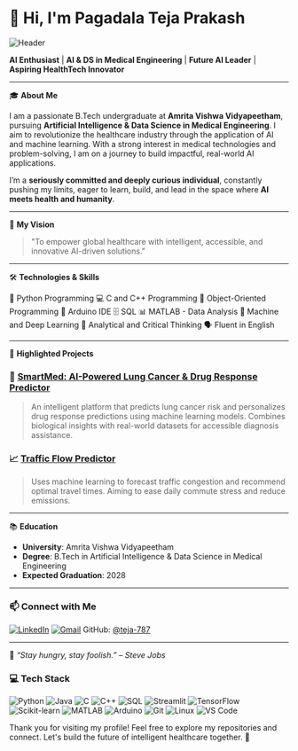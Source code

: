 # 👋 Hi, I'm **Pagadala Teja Prakash**
![Header](https://capsule-render.vercel.app/api?type=waving&color=gradient&height=200&section=header&text=Pagadala%20Teja%20Prakash%20🚀&fontSize=35&fontAlign=center&desc=AI%20in%20Medical%20Engineering%20%7C%20ML%20Researcher%20%7C%20Future%20Innovator&descAlign=center)

**AI Enthusiast** | **AI & DS in Medical Engineering** | **Future AI Leader** | **Aspiring HealthTech Innovator**

---

🎓 **About Me**

I am a passionate B.Tech undergraduate at **Amrita Vishwa Vidyapeetham**, pursuing **Artificial Intelligence & Data Science in Medical Engineering**. I aim to revolutionize the healthcare industry through the application of AI and machine learning. With a strong interest in medical technologies and problem-solving, I am on a journey to build impactful, real-world AI applications.

I’m a **seriously committed and deeply curious individual**, constantly pushing my limits, eager to learn, build, and lead in the space where **AI meets health and humanity**.

---

🚀 **My Vision**

> "To empower global healthcare with intelligent, accessible, and innovative AI-driven solutions."

---

🛠️ **Technologies & Skills**

🐍 Python Programming
💻 C and C++ Programming
🔹 Object-Oriented Programming
🔌 Arduino IDE
🗄️ SQL
📊 MATLAB - Data Analysis
🤖 Machine and Deep Learning
🧠 Analytical and Critical Thinking
🗣️ Fluent in English

---

📂 **Highlighted Projects**

### 🔬 [SmartMed: AI-Powered Lung Cancer & Drug Response Predictor](https://github.com/teja-787/SmartMed-AI)

> An intelligent platform that predicts lung cancer risk and personalizes drug response predictions using machine learning models. Combines biological insights with real-world datasets for accessible diagnosis assistance.

###

### 📈 [Traffic Flow Predictor](https://github.com/teja-787/traffic-flow-prediction)

> Uses machine learning to forecast traffic congestion and recommend optimal travel times. Aiming to ease daily commute stress and reduce emissions.

---

📚 **Education**

- **University**: Amrita Vishwa Vidyapeetham
- **Degree**: B.Tech in Artificial Intelligence & Data Science in Medical Engineering
- **Expected Graduation**: 2028

---
### 📫 Connect with Me

[![LinkedIn](https://img.shields.io/badge/LinkedIn-TejaPrakash-blue?style=for-the-badge&logo=linkedin)](https://in.linkedin.com/in/teja-prakash-royal-a765a832b)
[![Gmail](https://img.shields.io/badge/Gmail-tejaprakash787@gmail.com-red?style=for-the-badge&logo=gmail&logoColor=white)](mailto:tejaprakash787@gmail.com)
GitHub: [@teja-787](https://github.com/teja-787)

---

🌟 *“Stay hungry, stay foolish.” – Steve Jobs*

### 💻 Tech Stack

![Python](https://img.shields.io/badge/Python-14354C?style=for-the-badge&logo=python&logoColor=white)
![Java](https://img.shields.io/badge/Java-ED8B00?style=for-the-badge&logo=openjdk&logoColor=white)
![C](https://img.shields.io/badge/C-00599C?style=for-the-badge&logo=c&logoColor=white)
![C++](https://img.shields.io/badge/C++-00599C?style=for-the-badge&logo=c%2B%2B&logoColor=white)
![SQL](https://img.shields.io/badge/SQL-4479A1?style=for-the-badge&logo=mysql&logoColor=white)
![Streamlit](https://img.shields.io/badge/Streamlit-FF4B4B?style=for-the-badge&logo=streamlit&logoColor=white)
![TensorFlow](https://img.shields.io/badge/TensorFlow-FF6F00?style=for-the-badge&logo=tensorflow&logoColor=white)
![Scikit-learn](https://img.shields.io/badge/Scikit--learn-F7931E?style=for-the-badge&logo=scikit-learn&logoColor=white)
![MATLAB](https://img.shields.io/badge/MATLAB-0076A8?style=for-the-badge&logo=mathworks&logoColor=white)
![Arduino](https://img.shields.io/badge/Arduino-00979D?style=for-the-badge&logo=arduino&logoColor=white)
![Git](https://img.shields.io/badge/Git-F05032?style=for-the-badge&logo=git&logoColor=white)
![Linux](https://img.shields.io/badge/Linux-FCC624?style=for-the-badge&logo=linux&logoColor=black)
![VS Code](https://img.shields.io/badge/VS%20Code-007ACC?style=for-the-badge&logo=visual-studio-code&logoColor=white)

Thank you for visiting my profile! Feel free to explore my repositories and connect. Let's build the future of intelligent healthcare together. 🚀

